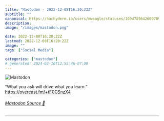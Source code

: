 ```yaml
---
title: "Mastodon - 2022-12-08T16:20:22Z"
subtitle: ""
canonical: https://hachyderm.io/users/mweagle/statuses/109478964260970934
description:
image: "/images/mastodon.png"

date: 2022-12-08T16:20:22Z
lastmod: 2022-12-08T16:20:22Z
image: ""
tags: ["Social Media"]

categories: ["mastodon"]
# generated: 2024-03-10T12:55:46-07:00
---
```

![Mastodon](/images/mastodon.png)

<p>“What you ask will drive what you learn.”<br /><a href="https://overcast.fm/+tF0CSnzX4" target="_blank" rel="nofollow noopener noreferrer" translate="no"><span class="invisible">https://</span><span class="">overcast.fm/+tF0CSnzX4</span><span class="invisible"></span></a></p>


###### [Mastodon Source 🐘](https://hachyderm.io/@mweagle/109478964260970934)

___
